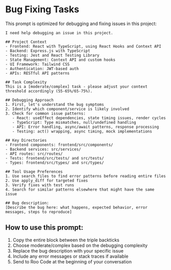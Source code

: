 # Bug Fixing Tasks

This prompt is optimized for debugging and fixing issues in this project:

```
I need help debugging an issue in this project.

## Project Context
- Frontend: React with TypeScript, using React Hooks and Context API
- Backend: Express.js with TypeScript
- Testing: Jest and React Testing Library
- State Management: Context API and custom hooks
- UI Framework: Tailwind CSS
- Authentication: JWT-based auth
- APIs: RESTful API patterns

## Task Complexity
This is a [moderate/complex] task - please adjust your context threshold accordingly (55-65%/65-75%).

## Debugging Approach
1. First, let's understand the bug symptoms
2. Identify which component/service is likely involved 
3. Check for common issue patterns:
   - React: useEffect dependencies, state timing issues, render cycles
   - TypeScript: Type mismatches, null/undefined handling
   - API: Error handling, async/await patterns, response processing
   - Testing: act() wrapping, async timing, mock implementations

## Key Directories
- Frontend components: frontend/src/components/
- Backend services: src/services/
- API routes: src/routes/
- Tests: frontend/src/tests/ and src/tests/
- Types: frontend/src/types/ and src/types/

## Tool Usage Preferences
1. Use search_files to find error patterns before reading entire files
2. Use apply_diff for targeted fixes
3. Verify fixes with test runs
4. Search for similar patterns elsewhere that might have the same issue

## Bug description:
[Describe the bug here: what happens, expected behavior, error messages, steps to reproduce]
```

## How to use this prompt:
1. Copy the entire block between the triple backticks
2. Choose moderate/complex based on the debugging complexity
3. Replace the bug description with your specific issue
4. Include any error messages or stack traces if available
5. Send to Roo Code at the beginning of your conversation